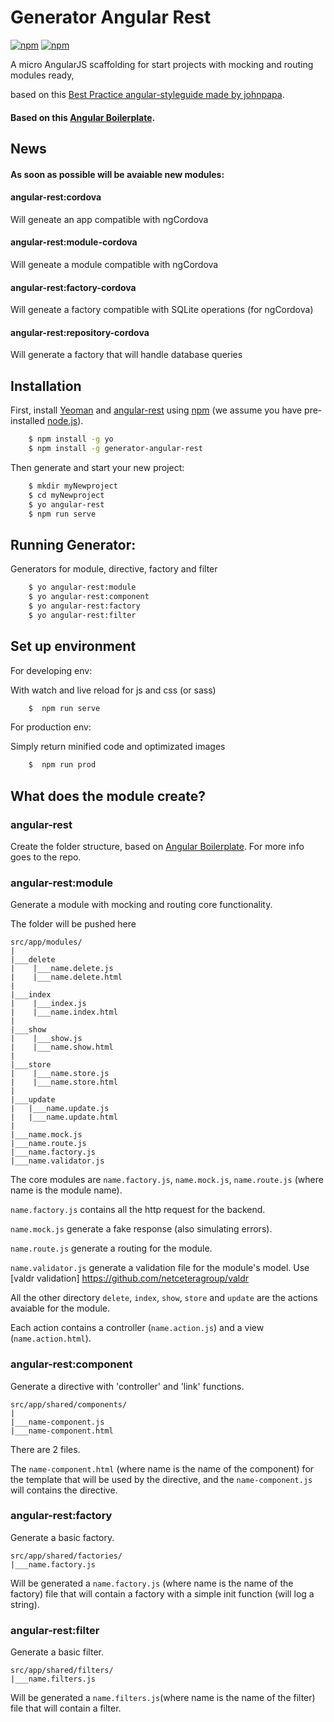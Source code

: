 # Generator Angular Rest


[![npm](https://img.shields.io/npm/dt/generator-angular-rest.svg?style=flat-square)](https://www.npmjs.com/package/generator-angular-rest)
[![npm](https://img.shields.io/npm/v/generator-angular-rest.svg?style=flat-square)](https://www.npmjs.com/package/generator-angular-rest)

A micro AngularJS scaffolding for start projects with mocking and routing modules ready,

based on this [Best Practice angular-styleguide made by johnpapa](https://github.com/johnpapa/angular-styleguide).

#### Based on this [Angular Boilerplate](https://github.com/damianopetrungaro/angular-boilerplate).

## News
#### As soon as possible will be avaiable new modules:

#### angular-rest:cordova
Will geneate an app compatible with ngCordova

#### angular-rest:module-cordova
Will geneate a module compatible with ngCordova


#### angular-rest:factory-cordova
Will geneate a factory compatible with SQLite operations (for ngCordova)

#### angular-rest:repository-cordova
Will generate a factory that will handle database queries


## Installation

First, install
[Yeoman](http://yeoman.io) and
[angular-rest](https://www.npmjs.com/package/generator-angular-rest) using [npm](https://www.npmjs.com/) (we assume you have pre-installed [node.js](https://nodejs.org/)).

```bash
    $ npm install -g yo
    $ npm install -g generator-angular-rest
```

Then generate and start your new project:

```bash
    $ mkdir myNewproject
    $ cd myNewproject
    $ yo angular-rest
    $ npm run serve
```

## Running Generator:

Generators for module, directive, factory and filter

```bash
	$ yo angular-rest:module
	$ yo angular-rest:component
	$ yo angular-rest:factory
	$ yo angular-rest:filter

```


## Set up environment

For developing env:

With watch and live reload for js and css (or sass)

```bash
	$  npm run serve
```

For production env:

Simply return minified code and optimizated images

```bash
	$  npm run prod
```

## What does the module create?

### angular-rest

Create the folder structure, based on [Angular Boilerplate](https://github.com/damianopetrungaro/angular-boilerplate).
For more info goes to the repo.

### angular-rest:module

Generate a module with mocking and routing core functionality.

The folder will be pushed here

    src/app/modules/
    |
    |___delete
    |    |___name.delete.js
    |    |___name.delete.html
    |
    |___index
    |    |___index.js
    |    |___name.index.html
    |
    |___show
    |    |___show.js
    |    |___name.show.html
    |
    |___store
    |    |___name.store.js
    |    |___name.store.html
    |
    |___update
    |   |___name.update.js
    |   |___name.update.html
    |
    |___name.mock.js
    |___name.route.js
    |___name.factory.js
    |___name.validator.js

The core modules are ```name.factory.js```, ```name.mock.js```, ```name.route.js``` (where name is the module name).

```name.factory.js``` contains all the http request for the backend.

```name.mock.js``` generate a fake response (also simulating errors).

```name.route.js``` generate a routing for the module.

```name.validator.js``` generate a validation file for the module's model. Use [valdr validation] https://github.com/netceteragroup/valdr

All the other directory ```delete```, ```index```, ```show```, ```store``` and ```update``` are the actions avaiable for the module.

Each action contains a controller (```name.action.js```) and a view (```name.action.html```).



### angular-rest:component

Generate a directive with 'controller' and 'link' functions.

    src/app/shared/components/
    |
    |___name-component.js
    |___name-component.html

There are 2 files.

The ```name-component.html``` (where name is the name of the component) for the template that will be used by the directive, and the ```name-component.js``` will contains the directive.

### angular-rest:factory

Generate a basic factory.

    src/app/shared/factories/
    |___name.factory.js

Will be generated a ```name.factory.js``` (where name is the name of the factory) file that will contain a factory with a simple init function (will log a string).

### angular-rest:filter

Generate a basic filter.

    src/app/shared/filters/
    |___name.filters.js

Will be generated a ```name.filters.js```(where name is the name of the filter)  file that will contain a filter.
